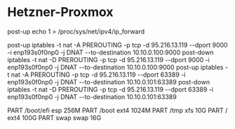 # Hetzner-Proxmox

post-up echo 1 > /proc/sys/net/ipv4/ip_forward

post-up iptables -t nat -A PREROUTING -p tcp -d 95.216.13.119 --dport 9000 -i enp193s0f0np0 -j DNAT --to-destination 10.10.0.100:9000
post-down iptables -t nat -D PREROUTING -p tcp -d 95.216.13.119 --dport 9000 -i enp193s0f0np0 -j DNAT --to-destination 10.10.0.100:9000
post-up iptables -t nat -A PREROUTING -p tcp -d 95.216.13.119 --dport 63389 -i enp193s0f0np0 -j DNAT --to-destination 10.10.0.101:63389 
post-down iptables -t nat -D PREROUTING -p tcp -d 95.216.13.119 --dport 63389 -i enp193s0f0np0 -j DNAT --to-destination 10.10.0.101:63389 

PART  /boot/efi esp 256M
PART  /boot  ext4  1024M
PART  /tmp xfs    10G
PART  /     ext4  100G
PART swap  swap 16G
